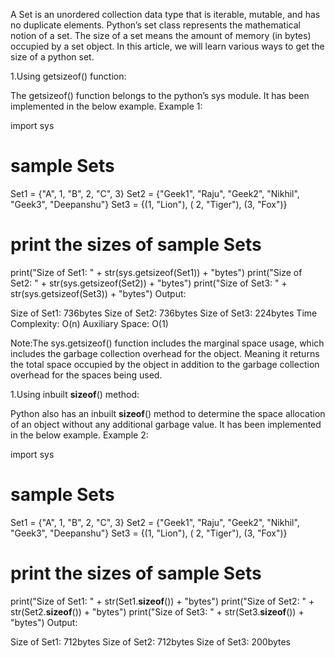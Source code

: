 A Set is an unordered collection data type that is iterable, mutable, and has no duplicate elements. Python’s set class represents the mathematical notion of a set. The size of a set means the amount of memory (in bytes) occupied by a set object. In this article, we will learn various ways to get the size of a python set.

1.Using getsizeof() function:

The getsizeof() function belongs to the python’s sys module. It has been implemented in the below example. Example 1: 


import sys
 
# sample Sets
Set1 = {"A", 1, "B", 2, "C", 3}
Set2 = {"Geek1", "Raju", "Geek2", "Nikhil", "Geek3", "Deepanshu"}
Set3 = {(1, "Lion"), ( 2, "Tiger"), (3, "Fox")}
 
# print the sizes of sample Sets
print("Size of Set1: " + str(sys.getsizeof(Set1)) + "bytes")
print("Size of Set2: " + str(sys.getsizeof(Set2)) + "bytes")
print("Size of Set3: " + str(sys.getsizeof(Set3)) + "bytes")
Output:

Size of Set1: 736bytes
Size of Set2: 736bytes
Size of Set3: 224bytes
Time Complexity: O(n)
Auxiliary Space: O(1)

Note:The sys.getsizeof() function includes the marginal space usage, which includes the garbage collection overhead for the object. Meaning it returns the total space occupied by the object in addition to the garbage collection overhead for the spaces being used.

1.Using inbuilt __sizeof__() method:

Python also has an inbuilt __sizeof__() method to determine the space allocation of an object without any additional garbage value. It has been implemented in the below example. Example 2: 


import sys
 
# sample Sets
Set1 = {"A", 1, "B", 2, "C", 3}
Set2 = {"Geek1", "Raju", "Geek2", "Nikhil", "Geek3", "Deepanshu"}
Set3 = {(1, "Lion"), ( 2, "Tiger"), (3, "Fox")}
 
# print the sizes of sample Sets
print("Size of Set1: " + str(Set1.__sizeof__()) + "bytes")
print("Size of Set2: " + str(Set2.__sizeof__()) + "bytes")
print("Size of Set3: " + str(Set3.__sizeof__()) + "bytes")
Output:

Size of Set1: 712bytes
Size of Set2: 712bytes
Size of Set3: 200bytes
